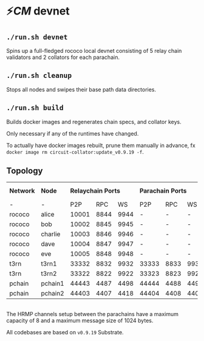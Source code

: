 # ⚡*CM* devnet

##  `./run.sh devnet`

Spins up a full-fledged rococo local devnet consisting of 5 relay chain validators and 2 collators for each parachain.

## `./run.sh cleanup`

Stops all nodes and swipes their base path data directories.

<!-- ## `./run.sh setkeys`

Inserts static collator keys into the nodes' keystores.

Is run as part of `./run.sh devnet`, no manual execution required.

## `./run.sh onboard`

Initializes registration with the relay chain for both t3rn and acala.

After [onboarding](https://polkadot.js.org/apps/?rpc=ws%3A%2F%2F127.0.0.1%3A9944#/parachains) is complete the parachains should start to collate.

Also run as part of `./run.sh devnet`, no manual execution required. -->

## `./run.sh build`

Builds docker images and regenerates chain specs, and collator keys.

Only necessary if any of the runtimes have changed.

To actually have docker images rebuilt, prune them manually in advance, fx `docker image rm circuit-collator:update_v0.9.19 -f`.

## Topology

<table style="margin-bottom:0;">
  <tr>
    <td><b>Network</b></td>
    <td><b>Node</b></td>
    <td colspan="3"><b>Relaychain Ports</b></td>
    <td colspan="3"><b>Parachain Ports</b></td>
    <td><b>Parachain Id</b></td>
  </tr>
  <tr>
    <td>-</td>
    <td>-</td>
    <td>P2P</td>
    <td>RPC</td>
    <td>WS</td>
    <td>P2P</td>
    <td>RPC</td>
    <td>WS</td>
    <td>-</td>
  </tr>
  <tr>
    <td>rococo</td>
    <td>alice</td>
    <td>10001</td>
    <td>8844</td>
    <td>9944</td>
    <td>-</td>
    <td>-</td>
    <td>-</td>
    <td>-</td>
  </tr>
  <tr>
    <td>rococo</td>
    <td>bob</td>
    <td>10002</td>
    <td>8845</td>
    <td>9945</td>
    <td>-</td>
    <td>-</td>
    <td>-</td>
    <td>-</td>
  </tr>
  <tr>
    <td>rococo</td>
    <td>charlie</td>
    <td>10003</td>
    <td>8846</td>
    <td>9946</td>
    <td>-</td>
    <td>-</td>
    <td>-</td>
    <td>-</td>
  </tr>
  <tr>
    <td>rococo</td>
    <td>dave</td>
    <td>10004</td>
    <td>8847</td>
    <td>9947</td>
    <td>-</td>
    <td>-</td>
    <td>-</td>
    <td>-</td>
  </tr>
  <tr>
    <td>rococo</td>
    <td>eve</td>
    <td>10005</td>
    <td>8848</td>
    <td>9948</td>
    <td>-</td>
    <td>-</td>
    <td>-</td>
    <td>-</td>
  </tr>
  <tr>
    <td>t3rn</td>
    <td>t3rn1</td>
    <td>33332</td>
    <td>8832</td>
    <td>9932</td>
    <td>33333</td>
    <td>8833</td>
    <td>9933</td>
    <td>3333</td>
  </tr>
  <tr>
    <td>t3rn</td>
    <td>t3rn2</td>
    <td>33322</td>
    <td>8822</td>
    <td>9922</td>
    <td>33323</td>
    <td>8823</td>
    <td>9923</td>
    <td>3333</td>
  </tr>
  <tr>
    <td>pchain</td>
    <td>pchain1</td>
    <td>44443</td>
    <td>4487</td>
    <td>4498</td>
    <td>44444</td>
    <td>4488</td>
    <td>4499</td>
    <td>3334</td>
  </tr>
  <tr>
    <td>pchain</td>
    <td>pchain2</td>
    <td>44403</td>
    <td>4407</td>
    <td>4418</td>
    <td>44404</td>
    <td>4408</td>
    <td>4409</td>
    <td>3334</td>
  </tr>
</table>
</br>

The HRMP channels setup between the parachains have a maximum capacity of 8 and a maximum message size of 1024 bytes.

All codebases are based on `v0.9.19` Substrate.